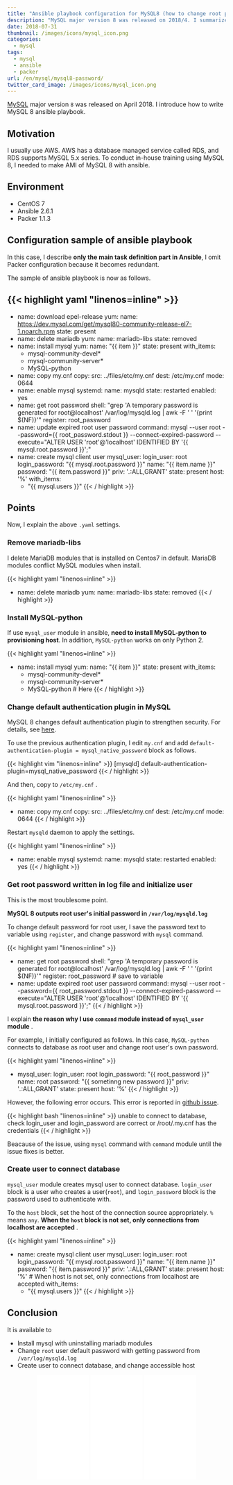 ```yaml
---
title: "Ansible playbook configuration for MySQL8 (how to change root password etc.)"
description: "MySQL major version 8 was released on 2018/4. I summarize the trouble with my trying to create MySQL 8 AMI with ansible playbook."
date: 2018-07-31
thumbnail: /images/icons/mysql_icon.png
categories:
  - mysql
tags:
  - mysql
  - ansible
  - packer
url: /en/mysql/mysql8-password/
twitter_card_image: /images/icons/mysql_icon.png
---
```


[MySQL](https://www.mysql.com/jp/) major version `8` was released on April 2018.
I introduce how to write MySQL 8 ansible playbook.

## Motivation

I usually use AWS. AWS has a database managed service called RDS, and RDS supports MySQL 5.x series.
To conduct in-house training using MySQL 8, I needed to make AMI of MySQL 8 with ansible.

## Environment

* CentOS 7
* Ansible 2.6.1
* Packer 1.1.3

## Configuration sample of ansible playbook

In this case, I describe **only the main task definition part in Ansible**, I omit Packer configuration because it becomes redundant.

The sample of ansible playbook is now as follows.

{{< highlight yaml "linenos=inline" >}}
---
- name: download epel-release
  yum:
    name: https://dev.mysql.com/get/mysql80-community-release-el7-1.noarch.rpm
    state: present
- name: delete mariadb
  yum:
    name: mariadb-libs
    state: removed
- name: install mysql
  yum:
    name: "{{ item }}"
    state: present
  with_items:
    - mysql-community-devel*
    - mysql-community-server*
    - MySQL-python
- name: copy my.cnf
  copy:
    src: ../files/etc/my.cnf
    dest: /etc/my.cnf
    mode: 0644
- name: enable mysql
  systemd:
    name: mysqld
    state: restarted
    enabled: yes
- name: get root password
  shell: "grep 'A temporary password is generated for root@localhost' /var/log/mysqld.log | awk -F ' ' '{print $(NF)}'"
  register: root_password
- name: update expired root user password
  command: mysql --user root --password={{ root_password.stdout }} --connect-expired-password --execute="ALTER USER 'root'@'localhost' IDENTIFIED BY '{{ mysql.root.password }}';"
- name: create mysql client user
  mysql_user:
    login_user: root
    login_password: "{{ mysql.root.password }}"
    name: "{{ item.name }}"
    password: "{{ item.password }}"
    priv: '*.*:ALL,GRANT'
    state: present
    host: '%'
  with_items:
    - "{{ mysql.users }}"
{{< / highlight >}}

## Points

Now, I explain the above `.yaml` settings.

### Remove mariadb-libs

I delete MariaDB modules that is installed on Centos7 in default.
MariaDB modules conflict MySQL modules when install.

{{< highlight yaml "linenos=inline" >}}
- name: delete mariadb
  yum:
    name: mariadb-libs
    state: removed
{{< / highlight >}}

### Install MySQL-python

If use `mysql_user` module in ansible, **need to install MySQL-python to provisioning host**.
In addition, `MySQL-python` works on only Python 2.

{{< highlight yaml "linenos=inline" >}}
- name: install mysql
  yum:
    name: "{{ item }}"
    state: present
  with_items:
    - mysql-community-devel*
    - mysql-community-server*
    - MySQL-python # Here
{{< / highlight >}}

### Change default authentication plugin in MySQL

MySQL 8 changes default authentication plugin to strengthen security.
For details, see [here](https://dev.mysql.com/doc/refman/8.0/en/upgrading-from-previous-series.html#upgrade-caching-sha2-password).

To use the previous authentication plugin, I edit `my.cnf` and
add `default-authentication-plugin = mysql_native_password` block as follows. 

{{< highlight vim "linenos=inline" >}}
[mysqld]
default-authentication-plugin=mysql_native_password
{{< / highlight >}}

And then, copy to `/etc/my.cnf` .

{{< highlight yaml "linenos=inline" >}}
- name: copy my.cnf
  copy:
    src: ../files/etc/my.cnf
    dest: /etc/my.cnf
    mode: 0644
{{< / highlight >}}

Restart `mysqld` daemon to apply the settings.

{{< highlight yaml "linenos=inline" >}}
- name: enable mysql
  systemd:
    name: mysqld
    state: restarted
    enabled: yes
{{< / highlight >}}

### Get root password written in log file and initialize user

This is the most troublesome point.

**MySQL 8 outputs root user's initial password in `/var/log/mysqld.log`**

To change default password for root user, I save the password text to variable using `register`, and change password with `mysql` command.

{{< highlight yaml "linenos=inline" >}}
- name: get root password
  shell: "grep 'A temporary password is generated for root@localhost' /var/log/mysqld.log | awk -F ' ' '{print $(NF)}'"
  register: root_password # save to variable
- name: update expired root user password
  command: mysql --user root --password={{ root_password.stdout }} --connect-expired-password --execute="ALTER USER 'root'@'localhost' IDENTIFIED BY '{{ mysql.root.password }}';"
{{< / highlight >}}

I explain **the reason why I use `command` module instead of `mysql_user` module** .

For example, I initially configured as follows.
In this case, `MySQL-python` connects to database as root user and change root user's own password.

{{< highlight yaml "linenos=inline" >}}
-  mysql_user:
    login_user: root
    login_password: "{{ root_password }}"
    name: root
    password: "{{ sometinng new password }}"
    priv: '*.*:ALL,GRANT'
    state: present
    host: '%'
{{< / highlight >}}

However, the following error occurs.
This error is reported in [github issue](https://github.com/ansible/ansible/issues/41116).

{{< highlight bash "linenos=inline" >}}
unable to connect to database, check login_user and login_password are correct or /root/.my.cnf has the credentials
{{< / highlight >}}

Beacause of the issue, using `mysql` command with `command` module until the issue fixes is better. 

### Create user to connect database

`mysql_user` module creates mysql user to connect database.
`login_user` block is a user who creates a user(`root`), and `login_password` block is the password used to authenticate with.

To the `host` block, set the host of the connection source appropriately.
`%` means `any`. **When the `host` block is not set, only connections from localhost are accepted** .

{{< highlight yaml "linenos=inline" >}}
- name: create mysql client user
  mysql_user:
    login_user: root
    login_password: "{{ mysql.root.password }}"
    name: "{{ item.name }}"
    password: "{{ item.password }}"
    priv: '*.*:ALL,GRANT'
    state: present
    host: '%' # When host is not set, only connections from localhost are accepted
  with_items:
    - "{{ mysql.users }}"
{{< / highlight >}}

## Conclusion

It is available to

* Install mysql with uninstalling mariadb modules
* Change `root` user default password with getting password from `/var/log/mysqld.log`
* Create user to connect database, and change accessible host

<div align="center">
<iframe style="width:120px;height:240px;" marginwidth="0" marginheight="0" scrolling="no" frameborder="0" src="//ws-na.amazon-adsystem.com/widgets/q?ServiceVersion=20070822&OneJS=1&Operation=GetAdHtml&MarketPlace=US&source=ac&ref=qf_sp_asin_til&ad_type=product_link&tracking_id=soudegesu-20&marketplace=amazon&region=US&placement=1787125688&asins=1787125688&linkId=e29ca38f6a2a430b19743885ac51de97&show_border=false&link_opens_in_new_window=false&price_color=333333&title_color=0066c0&bg_color=ffffff">
    </iframe>
<iframe style="width:120px;height:240px;" marginwidth="0" marginheight="0" scrolling="no" frameborder="0" src="//ws-na.amazon-adsystem.com/widgets/q?ServiceVersion=20070822&OneJS=1&Operation=GetAdHtml&MarketPlace=US&source=ac&ref=qf_sp_asin_til&ad_type=product_link&tracking_id=soudegesu-20&marketplace=amazon&region=US&placement=B00ZUQ4492&asins=B00ZUQ4492&linkId=e2e96554262ff4461c8824fa8ddd6f5a&show_border=false&link_opens_in_new_window=false&price_color=333333&title_color=0066c0&bg_color=ffffff">
    </iframe>
<iframe style="width:120px;height:240px;" marginwidth="0" marginheight="0" scrolling="no" frameborder="0" src="//ws-na.amazon-adsystem.com/widgets/q?ServiceVersion=20070822&OneJS=1&Operation=GetAdHtml&MarketPlace=US&source=ac&ref=qf_sp_asin_til&ad_type=product_link&tracking_id=soudegesu-20&marketplace=amazon&region=US&placement=1491915323&asins=1491915323&linkId=d1e6046e7eadaf9afe507e038d2a5b09&show_border=false&link_opens_in_new_window=false&price_color=333333&title_color=0066c0&bg_color=ffffff">
    </iframe>        
</div>
